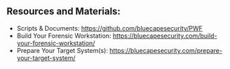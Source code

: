## Resources and Materials:

- Scripts & Documents: https://github.com/bluecapesecurity/PWF
- Build Your Forensic Workstation: https://bluecapesecurity.com/build-your-forensic-workstation/
- Prepare Your Target System(s): https://bluecapesecurity.com/prepare-your-target-system/

